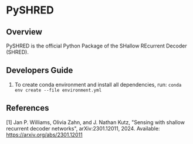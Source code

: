 # PySHRED

## Overview

PySHRED is the official Python Package of the SHallow REcurrent Decoder (SHRED).

## Developers Guide

1. To create conda environment and install all dependencies, run:
   `conda env create --file environment.yml`

## References

[1] Jan P. Williams, Olivia Zahn, and J. Nathan Kutz, "Sensing with shallow recurrent
decoder networks", arXiv:2301.12011, 2024. Available: https://arxiv.org/abs/2301.12011
